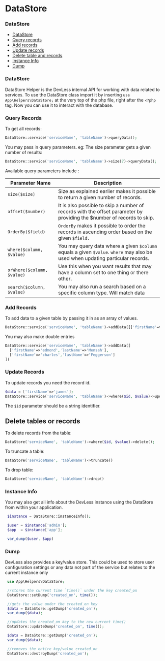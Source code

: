 # DataStore

### DataStore

* [DataStore](datastore.md#ds)
* [Query records](datastore.md#query)
* [Add records](datastore.md#add)
* [Update records](datastore.md#update)
* [Delete table and records](datastore.md#delete)
* [Instance Info](datastore.md#info)
* [Dump](datastore.md#dump)

###  DataStore

DataStore Helper is the DevLess internal API for working with data related to services. To use the DataStore class import it by inserting `use App\Helpers\DataStore;` at the very top of the php file, right after the `<?php` tag. Now you can use it to interact with the database.

###  Query Records

To get all records:

```php
DataStore::service('serviceName', 'tableName')->queryData();
```

You may pass in query parameters. eg: The size parameter gets a given number of results:

```php
DataStore::service('serviceName', 'tableName')->size(7)->queryData();
```

Available query parameters include :

| Parameter Name | Description |
| --- | --- |
| `size($size)` | Size as explained earlier makes it possible to return a given number of records. |
| `offset($number)` | It is also possible to skip a number of records with the offset parameter by providing the $number of records to skip. |
| `OrderBy($field)` | `OrderBy` makes it possible to order the records in ascending order based on the given `$field.` |
| `where($column, $value)` | You may query data where a given `$column` equals a given `$value`. `where` may also be used when updating particular records. |
| `orWhere($column, $value)` | Use this when you want results that may have a column set to one thing or there other. |
| `search($column, $value)` | You may also run a search based on a specific column type. Will match data |

###  Add Records

To add data to a given table by passing it in as an array of values.

```php
DataStore::service('serviceName', 'tableName')->addData([['firstName'=>'edmond','lastName'=>'Mensah']])
```

You may also make double entries

```php
DataStore::service('serviceName', 'tableName')->addData([
  ['firstName'=>'edmond','lastName'=>'Mensah'],
  ['firstName'=>'charles','lastName'=>'Feggerson']
])
```

### Update Records

To update records you need the record id.

```php
$data = ['firstName'=>'james'];
DataStore::service('serviceName', 'tableName')->where($id, $value)->update($data)
```

The `$id` parameter should be a string identifier.

##  Delete tables or records

To delete records from the table:

```php
DataStore('serviceName', 'tableName')->where($id, $value)->delete();
```

To truncate a table:

```php
DataStore('serviceName', 'tableName')->truncate()
```

To drop table:

```php
DataStore('serviceName', 'tableName')->drop()
```

###  Instance Info

You may also get all info about the DevLess instance using the DataStore from within your application.

```php
 $instance = DataStore::instanceInfo();

 $user = $instance['admin'];
 $app  = $instance['app'];

 var_dump($user, $app)
```

###  Dump

DevLess also provides a key/value store. This could be used to store user configuration settings or any data not part of the service but relates to the current instance only

```php
 use App\Helpers\DataStore;

 //stores the current time `time()` under the key created_on
 DataStore::setDump('created_on', time());

 //gets the value under the created_on key
 $data = DataStore::getDump('created_on');
 var_dump($data);

 //updates the created_on key to the new current time()
 DataStore::updateDump('created_on', time());

 $data = DataStore::getDump('created_on');
 var_dump($data);

 //removes the entire key/value created_on
 DataStore::destroyDump('created_on');
```

